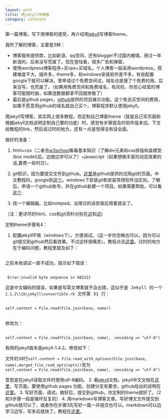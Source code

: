 ```yaml
---
layout: post
title: 用jekyll写博客
category: infotech
---
```

第一篇博客。写下用博客的感受，再介绍用<a href="http://jekyllrb.com/">jekyll</a>写博客theme。

我所了解的博客，主要是3种：

* 博客服务提供商，比如新浪、qq空间，还有blogger不过国内被墙。用过一年新浪的，后来没写荒废了。现在登陆看，很多广告和弹窗。
* 使用wordpress博客程序+买vps+买域名。个人博客一般采用wordpress，搭建难度不大，插件多，theme多，和windows安装软件差不多，有些配置google下就可以解决。曾申请过个免费空间试，域名也是搜了个免费的用。后来没写，也荒废了。（如果用免费空间和免费域名，有风险，你苦心经营的博客可能随时崩，如果连数据都拿不回就惨极了）
* 最后是github pages，<a href="https://www.github.com">github</a>提供的项目展示功能。这个免去买空间的费用，如果不愿意用github的域名就自己买个。博客程序默认使用jekyll。

用jekyll写博客，其实网上很多教程。但定制自己博客theme（就是自己写页面和根据jekyll文档说明定制自己要的功能）时，感觉有步骤提及的软件版本旧。下文给教程的link，然后说过时的地方。还有一点是觉得没有说全面。

做好的准备：

1. html+css（二者去<a href="http://www.w3school.com.cn/h.asp">w3school</a>看看基本知识（了解div元素和css排版和盒模型(box model)后，边做边学可以了）+javascript（如果想做丰富的动态效果的话,要费一些时日）。

2. git知识，因为要提交文件到github。<a href="http://try.github.io/levels/1/challenges/1">这里</a>是github提供的试用git的页面。中文教程的，google到<a href="http://www.liaoxuefeng.com/wiki/0013739516305929606dd18361248578c67b8067c8c017b000">这个</a>。windows下安装git和安装常用软件没区别。了解后，申请一个github账号，并在github新建一个项目。如果需要帮助，可以看<a href="https://help.github.com/">这个</a>.

3. 找一个编辑器。比如notepad。没用过的话安装后用着就会了。

（注：更详尽的html、css和git资料分别在<a href="http://www.w3schools.com/">这</a>和<a href="http://git-scm.com/docs">这</a>)

定制theme步骤有4：

1. 配置jekyll环境（windows下）。方便调试。（这一步你忽略也可以，因为可以git提交到github然后看效果。不过这样很痛苦）。教程点击<a href="http://huangxc.com/jekyll/">这里</a>。过时的地方在于编码问题，教程里提及如下：
<pre>
<p>之前本地调试一直不成功，提示如下错误：</p>
<code> Error:invalid byte sequence in GB2312</code>
<p>这是中文编码的错误，如果是写英文博客就不会出错，这似乎是 Jekyll 的一个 bug，解决方法是将 Ruby 安装文件路径下的 <code>.\lib\ruby\gems\1.9.1\gems\jekyll-1.1.2\lib\jekyll\convertible.rb</code> 文件第 31 行：</p>
<code>self.content = File.read(File.join(base, name))
</code>
<p>修改为：</p>
<code>self.content = File.read(File.join(base, name), :encoding =&gt; "utf-8")</code>
</pre>
我用的jekyll版本是jekyll-1.4.2。修改如下：
<pre>
文件的38行<code>self.content = File.read_with_options(File.join(base, name),merged_file_read_opts(opts))</code>改为
<code>self.content = File.read(File.join(base, name), :encoding =&gt; "utf-8")</code>
</pre>
意思是在jekyll读取文件时使用utf-8编码。
2. 看<a href="http://jekyllrb.com/docs/home/">jekyll</a>文档，jekyll中文文档在<a href="http://jekyllcn.com/">这里</a>，写页面。要使用github pages 功能，创建分支有要求，github给出的说明在<a href="https://help.github.com/articles/creating-project-pages-manually">这里</a>。
3. 写好页面，调试。做好后，提交到github。你定制的theme就好了。（2和3步骤一般是循环反复的）
4. 用markdown写博客文章。写好博文文件提交到github就可以了，或者你在步骤3先写好一篇一并提交也可以。markdown可以边学习边写，写多后就快了。教程在<a href="http://wowubuntu.com/markdown/#code">这里</a>。
